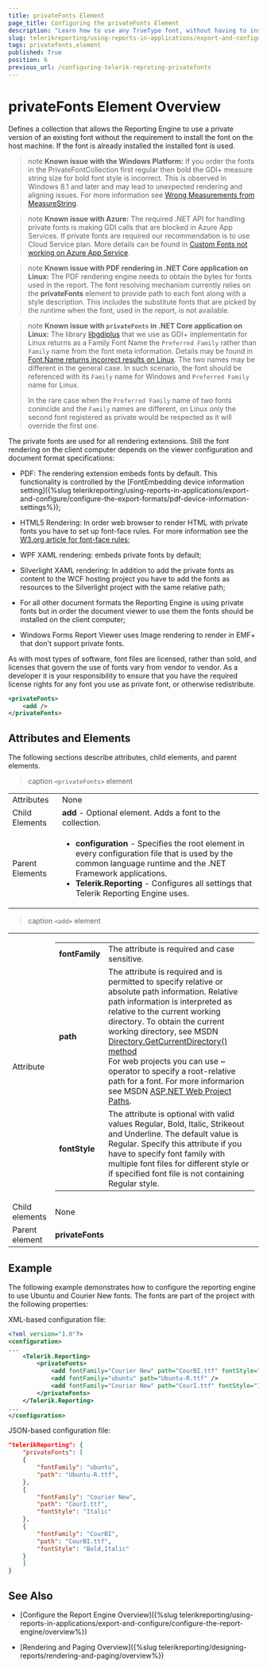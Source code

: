 ```yaml
---
title: privateFonts Element
page_title: Configuring the privateFonts Element 
description: "Learn how to use any TrueType font, without having to install it on the host machine, through the privateFonts configuration element."
slug: telerikreporting/using-reports-in-applications/export-and-configure/configure-the-report-engine/privatefonts-element
tags: privatefonts,element
published: True
position: 6
previous_url: /configuring-telerik-reproting-privatefonts
---
```

<style>
table th:first-of-type {
	width: 20%;
}
table th:nth-of-type(2) {
	width: 80%;
}
</style>

# privateFonts Element Overview

Defines a collection that allows the Reporting Engine to use a private version of an existing font without the requirement to install the font on the host machine. If the font is already installed the installed font is used. 

>note __Known issue with the Windows Platform:__ If you order the fonts in the PrivateFontCollection first regular then bold the GDI+ measure string size for bold font style is incorrect. This is observed in Windows 8.1 and later and may lead to unexpected rendering and aligning issues. For more information see [Wrong Measurements from MeasureString](https://github.com/Microsoft/DirectXTK/issues/34).

>note __Known issue with Azure:__ The required .NET API for handling private fonts is making GDI calls that are blocked in Azure App Services. If private fonts are required our recommendation is to use Cloud Service plan. More details can be found in [Custom Fonts not working on Azure App Service](https://github.com/wkhtmltopdf/wkhtmltopdf/issues/4398). 

>note __Known issue with PDF rendering in .NET Core application on Linux:__ The PDF rendering engine needs to obtain the bytes for fonts used in the report. The font resolving mechanism currently relies on the __privateFonts__ element to provide path to each font along with a style description. This includes the substitute fonts that are picked by the runtime when the font, used in the report, is not available.

>note __Known issue with `privateFonts` in .NET Core application on Linux:__ The library [libgdiplus](https://www.mono-project.com/docs/gui/libgdiplus/) that we use as GDI+ implementatin for Linux returns as a Family Font Name the `Preferred Family` rather than `Family` name from the font meta information. Details may be found in [Font.Name returns incorrect results on Linux](https://github.com/mono/libgdiplus/issues/617). The two names may be different in the general case. In such scenario, the font should be referenced with its `Family` name for Windows and `Preferred Family` name for Linux.
>
> In the rare case when the `Preferred Family` name of two fonts conincide and the `Family` names are different, on Linux only the second font registered as private would be respected as it will override the first one.

The private fonts are used for all rendering extensions. Still the font rendering on the client computer depends on the viewer configuration and document format specifications: 

+ PDF: The rendering extension embeds fonts by default. This functionality is controlled by the [FontEmbedding device information setting]({%slug telerikreporting/using-reports-in-applications/export-and-configure/configure-the-export-formats/pdf-device-information-settings%}); 

+ HTML5 Rendering: In order web browser to render HTML with private fonts you have to set up font-face rules. For more information see the [W3.org article for font-face rules](https://www.w3.org/TR/css-fonts-3/#font-face-rule);

+ WPF XAML rendering: embeds private fonts by default; 

+ Silverlight XAML rendering: In addition to add the private fonts as content to the WCF hosting project you have to add the fonts as resources to the Silverlight project with the same relative path; 

+ For all other document formats the Reporting Engine is using private fonts but in order the document viewer to use them the fonts should be installed on the client computer; 

+ Windows Forms Report Viewer uses Image rendering to render in EMF+ that don't support private fonts. 

As with most types of software, font files are licensed, rather than sold, and licenses that govern the use of fonts vary from vendor to vendor. As a developer it is your responsibility to ensure that you have the required license rights for any font you use as private font, or otherwise redistribute. 

````XML
<privateFonts>
	<add />
</privateFonts>
````

## Attributes and Elements

The following sections describe attributes, child elements, and parent elements. 

>caption `<privateFonts>` element 

|   |   |
| ------ | ------ |
|Attributes|None|
|Child Elements|__add__ - Optional element. Adds a font to the collection.|
|Parent Elements|<ul><li>__configuration__ - Specifies the root element in every configuration file that is used by the common language runtime and the .NET Framework applications.</li><li>__Telerik.Reporting__ - Configures all settings that Telerik Reporting Engine uses.</li></ul>|

>caption `<add>` element 

|   |   |
| ------ | ------ |
|Attribute|<table><colgroup><col span="1" style="width: 10%;"><col span="1" style="width: 90%;"></colgroup><tbody><tr><td><strong>fontFamily</strong></td><td>The attribute is required and case sensitive.</td></tr><tr><td><strong>path</strong></td><td>The attribute is required and is permitted to specify relative or absolute path information. Relative path information is interpreted as relative to the current working directory. To obtain the current working directory, see MSDN <a href="https://msdn.microsoft.com/en-us/library/system.io.directory.getcurrentdirectory.aspx">Directory.GetCurrentDirectory() method</a><br/>For web projects you can use ~ operator to specify a root-relative path for a font. For more informarion see MSDN <a href="https://msdn.microsoft.com/en-us/library/ms178116.aspx">ASP.NET Web Project Paths</a>.</td></tr><tr><td><strong>fontStyle</strong></td><td>The attribute is optional with valid values Regular, Bold, Italic, Strikeout and Underline. The default value is Regular. Specify this attribute if you have to specify font family with multiple font files for different style or if specified font file is not containing Regular style.</td></tr></tbody></table>|
|Child elements|None|
|Parent element|__privateFonts__|

## Example

The following example demonstrates how to configure the reporting engine to use Ubuntu and Courier New fonts. The fonts are part of the project with the following properties: 

XML-based configuration file: 

````XML
<?xml version="1.0"?>
<configuration>
...
	<Telerik.Reporting>
		<privateFonts>
			<add fontFamily="Courier New" path="CourBI.ttf" fontStyle="Bold, Italic" />
			<add fontFamily="ubuntu" path="Ubuntu-R.ttf" />
			<add fontFamily="Courier New" path="CourI.ttf" fontStyle="Italic" />
		</privateFonts>
	</Telerik.Reporting>
...
</configuration>
````

JSON-based configuration file: 

````JSON
"telerikReporting": {
	"privateFonts": [
	{
		"fontFamily": "ubuntu",
		"path": "Ubuntu-R.ttf",
	},
	{
		"fontFamily": "Courier New",
		"path": "CourI.ttf",
		"fontStyle": "Italic"
	},
	{
		"fontFamily": "CourBI",
		"path": "CourBI.ttf",
		"fontStyle": "Bold,Italic"
	}
	]
}
````


## See Also

* [Configure the Report Engine Overview]({%slug telerikreporting/using-reports-in-applications/export-and-configure/configure-the-report-engine/overview%})

* [Rendering and Paging Overview]({%slug telerikreporting/designing-reports/rendering-and-paging/overview%})
